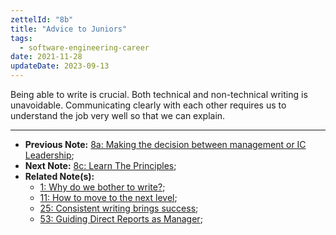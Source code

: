 ```yaml
---
zettelId: "8b"
title: "Advice to Juniors"
tags:
  - software-engineering-career
date: 2021-11-28
updateDate: 2023-09-13
---
```


Being able to write is crucial. Both technical and non-technical writing is unavoidable. Communicating clearly with each other requires us to understand the job very well so that we can explain.

---

- **Previous Note:** [8a: Making the decision between management or IC Leadership](/notes/8a/);
- **Next Note:** [8c: Learn The Principles](/notes/8c/);
- **Related Note(s):**
  - [1: Why do we bother to write?](/notes/1/);
  - [11: How to move to the next level](/notes/11/);
  - [25: Consistent writing brings success](/notes/25/);
  - [53: Guiding Direct Reports as Manager](/notes/53/);
